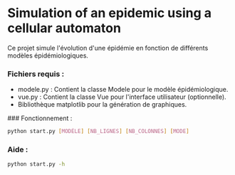 # Simulation of an epidemic using a cellular automaton 

Ce projet simule l'évolution d'une épidémie en fonction de différents modèles épidémiologiques.

### Fichiers requis :
- modele.py : Contient la classe Modele pour le modèle épidémiologique.
- vue.py : Contient la classe Vue pour l'interface utilisateur (optionnelle).
- Bibliothèque matplotlib pour la génération de graphiques.

### Fonctionnement :
```bash
python start.py [MODÈLE] [NB_LIGNES] [NB_COLONNES] [MODE]
```

### Aide : 

```bash
python start.py -h
```
